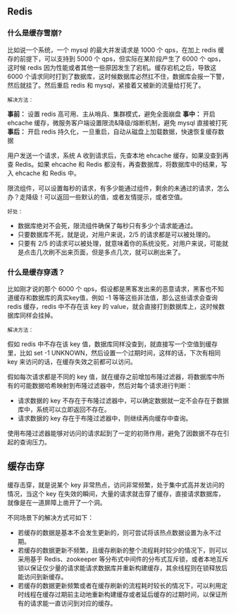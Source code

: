 ## Redis

### 什么是缓存雪崩?

比如说一个系统，一个 mysql 的最大并发请求是 1000 个 qps，在加上 redis 缓存的前提下，可以支持到 5000 个 qps，但实际在某阶段产生了 6000 个 qps，这时候 redis 因为性能或者其他一些原因发生了宕机。缓存宕机之后，导致这 6000 个请求同时打到了数据库，这时候数据库必然扛不住，数据库会报一下警，然后就挂了。然后重启 redis 和 mysql，紧接着又被新的流量给打死了。

<code>解决方法：</code>

**事前：** 设置 redis 高可用、主从哨兵、集群模式，避免全面崩盘
**事中：** 开启 ehcache 缓存，微服务客户端设置限流&降级/熔断机制，避免 mysql 直接被打死
**事后：** 开启 redis 持久化，一旦重启，自动从磁盘上加载数据，快速恢复缓存数据

用户发送一个请求，系统 A 收到请求后，先查本地 ehcache 缓存，如果没查到再查 Redis。如果 ehcache 和 Redis 都没有，再查数据库，将数据库中的结果，写入 ehcache 和 Redis 中。

限流组件，可以设置每秒的请求，有多少能通过组件，剩余的未通过的请求，怎么办？走降级！可以返回一些默认的值，或者友情提示，或者空值。

<code>好处：</code>

- 数据库绝对不会死，限流组件确保了每秒只有多少个请求能通过。
- 只要数据库不死，就是说，对用户来说，2/5 的请求都是可以被处理的。
- 只要有 2/5 的请求可以被处理，就意味着你的系统没死，对用户来说，可能就是点击几次刷不出来页面，但是多点几次，就可以刷出来了。

### 什么是缓存穿透？

比如刚才说的那个 6000 个 qps，假设都是黑客发出来的恶意请求，黑客也不知道缓存和数据库的真实key值，例如 -1 等等这些非法值，那么这些请求会查询 redis 缓存，redis 中不存在该 key 的 value，就会直接打到数据库上，这时候数据库同样会挂掉。

<code>解决方法：</code>

假如 redis 中不存在该 key 值，数据库同样没查到，就直接写一个空值到缓存里，比如 set -1 UNKNOWN，然后设置一个过期时间，这样的话，下次有相同 key 来访问的话，在缓存失效之前都可以访问。

假如每次请求都是不同的 key 值，就在缓存之前增加布隆过滤器，将数据库中所有的可能数据哈希映射到布隆过滤器中，然后对每个请求进行判断：

- 请求数据的 key 不存在于布隆过滤器中，可以确定数据就一定不会存在于数据库中，系统可以立即返回不存在。
- 请求数据的 key 存在于布隆过滤器中，则继续再向缓存中查询。

使用布隆过滤器能够对访问的请求起到了一定的初筛作用，避免了因数据不存在引起的查询压力。

## 缓存击穿

缓存击穿，就是说某个 key 非常热点，访问非常频繁，处于集中式高并发访问的情况，当这个 key 在失效的瞬间，大量的请求就击穿了缓存，直接请求数据库，就像是在一道屏障上凿开了一个洞。

不同场景下的解决方式可如下：

- 若缓存的数据是基本不会发生更新的，则可尝试将该热点数据设置为永不过期。
- 若缓存的数据更新不频繁，且缓存刷新的整个流程耗时较少的情况下，则可以采用基于 Redis、zookeeper 等分布式中间件的分布式互斥锁，或者本地互斥锁以保证仅少量的请求能请求数据库并重新构建缓存，其余线程则在锁释放后能访问到新缓存。
- 若缓存的数据更新频繁或者在缓存刷新的流程耗时较长的情况下，可以利用定时线程在缓存过期前主动地重新构建缓存或者延后缓存的过期时间，以保证所有的请求能一直访问到对应的缓存。